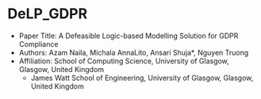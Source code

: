 # DeLP_GDPR
- Paper Title: A Defeasible Logic-based Modelling Solution for GDPR Compliance
- Authors: Azam Naila, Michala AnnaLito, Ansari Shuja*, Nguyen Truong
- Affiliation: School of Computing Science, University of Glasgow, Glasgow, United Kingdom
	* James Watt School of Engineering, University of Glasgow, Glasgow, United Kingdom
